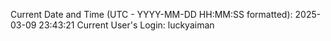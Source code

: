 Current Date and Time (UTC - YYYY-MM-DD HH:MM:SS formatted): 2025-03-09 23:43:21
Current User's Login: luckyaiman
